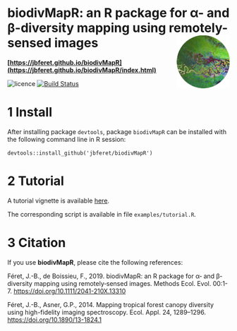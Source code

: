 # biodivMapR: an R package for α- and β-diversity mapping using remotely-sensed images <img src="man/figures/logo.png" align="right" alt="" width="120" />

**[https://jbferet.github.io/biodivMapR](https://jbferet.github.io/biodivMapR/index.html)**

![licence](https://img.shields.io/badge/Licence-GPL--3-blue.svg) 
[![Build Status](https://travis-ci.org/jbferet/biodivMapR.png?branch=master)](https://travis-ci.org/jbferet/biodivMapR)

# 1 Install

After installing package `devtools`, package `biodivMapR` can be installed with the following command line in R session:
```
devtools::install_github('jbferet/biodivMapR')
```
# 2 Tutorial

A tutorial vignette is available [here](https://jbferet.github.io/biodivMapR/articles/biodivMapR.html).

The corresponding script is available in file `examples/tutorial.R`.

# 3 Citation

If you use **biodivMapR**, please cite the following references:

Féret, J.-B., de Boissieu, F., 2019. biodivMapR: an R package for α‐ and β‐diversity mapping using remotely‐sensed images. Methods Ecol. Evol. 00:1-7. https://doi.org/10.1111/2041-210X.13310

Féret, J.-B., Asner, G.P., 2014. Mapping tropical forest canopy diversity using high-fidelity imaging spectroscopy. Ecol. Appl. 24, 1289–1296. https://doi.org/10.1890/13-1824.1

